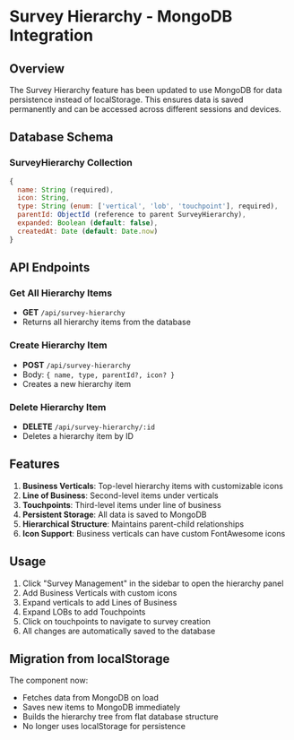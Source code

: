 # Survey Hierarchy - MongoDB Integration

## Overview
The Survey Hierarchy feature has been updated to use MongoDB for data persistence instead of localStorage. This ensures data is saved permanently and can be accessed across different sessions and devices.

## Database Schema

### SurveyHierarchy Collection
```javascript
{
  name: String (required),
  icon: String,
  type: String (enum: ['vertical', 'lob', 'touchpoint'], required),
  parentId: ObjectId (reference to parent SurveyHierarchy),
  expanded: Boolean (default: false),
  createdAt: Date (default: Date.now)
}
```

## API Endpoints

### Get All Hierarchy Items
- **GET** `/api/survey-hierarchy`
- Returns all hierarchy items from the database

### Create Hierarchy Item
- **POST** `/api/survey-hierarchy`
- Body: `{ name, type, parentId?, icon? }`
- Creates a new hierarchy item

### Delete Hierarchy Item
- **DELETE** `/api/survey-hierarchy/:id`
- Deletes a hierarchy item by ID

## Features

1. **Business Verticals**: Top-level hierarchy items with customizable icons
2. **Line of Business**: Second-level items under verticals
3. **Touchpoints**: Third-level items under line of business
4. **Persistent Storage**: All data is saved to MongoDB
5. **Hierarchical Structure**: Maintains parent-child relationships
6. **Icon Support**: Business verticals can have custom FontAwesome icons

## Usage

1. Click "Survey Management" in the sidebar to open the hierarchy panel
2. Add Business Verticals with custom icons
3. Expand verticals to add Lines of Business
4. Expand LOBs to add Touchpoints
5. Click on touchpoints to navigate to survey creation
6. All changes are automatically saved to the database

## Migration from localStorage

The component now:
- Fetches data from MongoDB on load
- Saves new items to MongoDB immediately
- Builds the hierarchy tree from flat database structure
- No longer uses localStorage for persistence